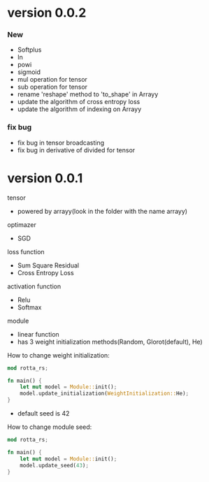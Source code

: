# version 0.0.2
### New
- Softplus
- ln
- powi
- sigmoid
- mul operation for tensor
- sub operation for tensor
- rename 'reshape' method to 'to_shape' in Arrayy
- update the algorithm of cross entropy loss
- update the algorithm of indexing on Arrayy

### fix bug
- fix bug in tensor broadcasting
- fix bug in derivative of divided for tensor

# version 0.0.1
tensor
- powered by arrayy(look in the folder with the name arrayy)

optimazer
- SGD

loss function
- Sum Square Residual
- Cross Entropy Loss

activation function
- Relu
- Softmax

module
- linear function
- has 3 weight initialization methods(Random, Glorot(default), He)

How to change weight initialization:
```rust
mod rotta_rs;

fn main() {
    let mut model = Module::init();
    model.update_initialization(WeightInitialization::He);
}
```
- default seed is 42

How to change module seed:
```rust
mod rotta_rs;

fn main() {
    let mut model = Module::init();
    model.update_seed(43);
}
```
